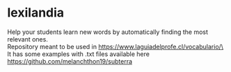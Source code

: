 # lexilandia
Help your students learn new words by automatically finding the most relevant ones.\
Repository meant to be used in https://www.laguiadelprofe.cl/vocabulario/\
It has some examples with .txt files available here https://github.com/melanchthon19/subterra
